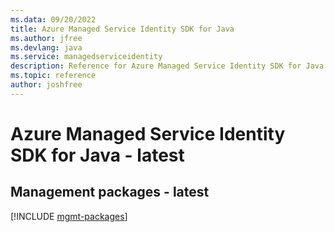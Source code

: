 ```yaml
---
ms.data: 09/20/2022
title: Azure Managed Service Identity SDK for Java
ms.author: jfree
ms.devlang: java
ms.service: managedserviceidentity
description: Reference for Azure Managed Service Identity SDK for Java
ms.topic: reference
author: joshfree
---
```

# Azure Managed Service Identity SDK for Java - latest

## Management packages - latest
[!INCLUDE [mgmt-packages](managed-service-identity-mgmt-index.md)]
